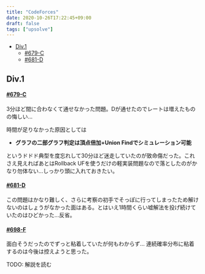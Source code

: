 ```yaml
---
title: "CodeForces"
date: 2020-10-26T17:22:45+09:00
draft: false
tags: ["upsolve"]
---
```


<!-- @import "[TOC]" {cmd="toc" depthFrom=1 depthTo=6 orderedList=false} -->

<!-- code_chunk_output -->

- [Div.1](#div1)
    - [#679-C](#679-chttpscodeforcescomcontest1444problemc)
    - [#681-D](#681-dhttpscodeforcescomcontest1442problemd)

<!-- /code_chunk_output -->

## Div.1

#### [#679-C](https://codeforces.com/contest/1444/problem/C)

3分ほど間に合わなくて通せなかった問題。Dが通せたのでレートは増えたものの悔しい…

時間が足りなかった原因としては
- **グラフの二部グラフ判定は頂点倍加+Union Findでシミュレーション可能**

というドドド典型を度忘れして30分ほど迷走していたのが致命傷だった。これさえ見えればあとはRollback UFを使うだけの軽実装問題なので落としたのがかなり勿体ない…しっかり頭に入れておきたい。

#### [#681-D](https://codeforces.com/contest/1442/problem/D)

この問題はかなり難しく、さらに考察の初手でそっぽに行ってしまったため解けないのはしょうがなかった面はある。とはいえ1時間くらい嘘解法を投げ続けていたのはひどかった…反省。

#### [#698-F](https://codeforces.com/contest/1477/problem/F)

面白そうだったのでずっと粘着していたが何もわからず… 連続確率分布に粘着するのは今後は控えようと思った。

TODO: 解説を読む
